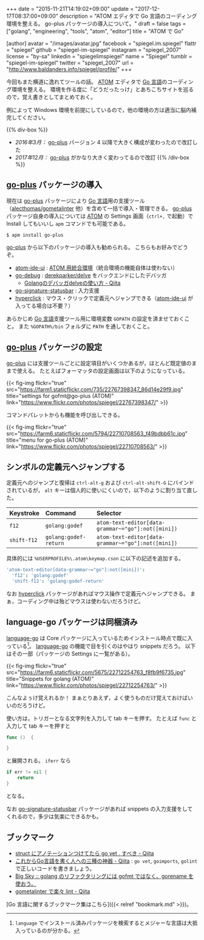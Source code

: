 +++
date = "2015-11-21T14:19:02+09:00"
update = "2017-12-17T08:37:00+09:00"
description = "ATOM エディタで Go 言語のコーディング環境を整える。 go-plus パッケージの導入について。"
draft = false
tags = ["golang", "engineering", "tools", "atom", "editor"]
title = "ATOM で Go"

[author]
  avatar = "/images/avatar.jpg"
  facebook = "spiegel.im.spiegel"
  flattr = "spiegel"
  github = "spiegel-im-spiegel"
  instagram = "spiegel_2007"
  license = "by-sa"
  linkedin = "spiegelimspiegel"
  name = "Spiegel"
  tumblr = "spiegel-im-spiegel"
  twitter = "spiegel_2007"
  url = "http://www.baldanders.info/spiegel/profile/"
+++

今回もまた横道に逸れてツールの話。
[ATOM] エディタで [Go 言語]のコーディング環境を整える。
環境を作る度に「どうだったっけ」とあちこちサイトを巡るので，覚え書きとしてまとめておく。

例によって Windows 環境を前提にしているので，他の環境の方は適当に脳内補完してください。

{{% div-box %}}
- *2016年3月：* [go-plus](https://atom.io/packages/go-plus) バージョン 4 以降で大きく構成が変わったので改訂した
- *2017年12月：* [go-plus](https://atom.io/packages/go-plus) がかなり大きく変わってるので改訂
{{% /div-box %}}

## [go-plus] パッケージの導入

現在は [go-plus] パッケージにより [Go 言語]用の支援ツール（[alecthomas/gometalinter] 他）を含めて一括で導入・管理できる。
[go-plus] パッケージ自身の導入については [ATOM] の Settings 画面（`ctrl+,` で起動）で Install してもいいし `apm` コマンドでも可能である。

```text
$ apm install go-plus
```

[go-plus] から以下のパッケージの導入も勧められる。
こちらもお好みでどうぞ。

- [atom-ide-ui] : [ATOM 用統合環境](https://ide.atom.io/ "Atom IDE")（統合環境の機能自体は使わない）
- [go-debug] : [derekparker/delve] をバックエンドにしたデバッガ
    - [Golangのデバッガdelveの使い方 - Qiita](https://qiita.com/minamijoyo/items/4da68467c1c5d94c8cd7)
- [go-signature-statusbar] : 入力支援
- [hyperclick] : マウス・クリックで定義元へジャンプできる（[atom-ide-ui] が入ってる場合は不要？）

あらかじめ [Go 言語]支援ツール用に環境変数 `GOPATH` の設定を済ませておくこと。
また `%GOPATH%/bin` フォルダに `PATH` を通しておくこと。

## [go-plus] パッケージの設定

[go-plus] には支援ツールごとに設定項目がいくつかあるが，ほとんど既定値のままで使える。
たとえばフォーマッタの設定画面は以下のようになっている。

{{< fig-img flickr="true" src="https://farm1.staticflickr.com/735/22767398347_86d14e29f9.jpg" title="settings for gofmt@go-plus (ATOM)" link="https://www.flickr.com/photos/spiegel/22767398347/" >}}

コマンドパレットからも機能を呼び出しできる。

{{< fig-img flickr="true" src="https://farm6.staticflickr.com/5794/22710708563_f49bdbb61c.jpg" title="menu for go-plus (ATOM)" link="https://www.flickr.com/photos/spiegel/22710708563/" >}}

## シンボルの定義元へジャンプする

定義元へのジャンプと復帰は `ctrl-alt-g` および `ctrl-alt-shift-G` にバインドされているが， `alt` キーは個人的に使いにくいので，以下のように割り当て直した。

| Keystroke   | Command               | Selector                                           |
|:----------- |:--------------------- |:-------------------------------------------------- |
| `f12`       | `golang:godef`        | `atom-text-editor[data-grammar~="go"]:not([mini])` |
| `shift-f12` | `golang:godef-return` | `atom-text-editor[data-grammar~="go"]:not([mini])` |

具体的には `%USERPROFILE%\.atom\keymap.cson` に以下の記述を追加する。

```cson
'atom-text-editor[data-grammar~="go"]:not([mini])':
  'f12': 'golang:godef'
  'shift-f12': 'golang:godef-return'
```

なお [hyperclick] パッケージがあればマウス操作で定義元へジャンプできる。
まぁ，コーディング中は殆どマウスは使わないだろうけど。

## language-go パッケージは同梱済み

[language-go] は Core パッケージに入っているためインストール時点で既に入っている[^b]。
[language-go] の機能で目を引くのはやはり snippets だろう。
以下はその一部（パッケージの Settings に一覧がある）。

[^b]: `language` でインストール済みパッケージを検索するとメジャーな言語は大抵入っているのが分かる。

{{< fig-img flickr="true" src="https://farm6.staticflickr.com/5675/22712254763_f8fb9f6735.jpg" title="Snippets for golang (ATOM)" link="https://www.flickr.com/photos/spiegel/22712254763/" >}}

こんなよぅけ覚えれるか！ まぁとりあえず，よく使うものだけ覚えておけばいいのだろうけど。

使い方は，トリガーとなる文字列を入力して tab キーを押す。
たとえば `func` と入力して tab キーを押すと

```go
func ()  {

}
```

と展開される。
`iferr` なら

```go
if err != nil {
    return
}
```

となる。

なお [go-signature-statusbar] パッケージがあれば snippets の入力支援をしてくれるので，多少は気楽にできるかも。

## ブックマーク

- [struct にアノテーションつけてたら go vet . すべき - Qiita](http://qiita.com/amanoiverse/items/fcd25db64f341ad2471f)
- [これからGo言語を書く人への三種の神器 - Qiita](http://qiita.com/osamingo/items/d5ec42fb8587d857310a) : `go vet`, `goimports`, `golint` で正しいコードを書きましょう。
- [Big Sky :: golang のリファクタリングには gofmt ではなく、gorename を使おう。](http://mattn.kaoriya.net/software/lang/go/20150113141338.htm)
- [gometalinter で楽々 lint - Qiita](http://qiita.com/spiegel-im-spiegel/items/238f6f0ee27bdf1de2a0)

[Go 言語に関するブックマーク集はこちら]({{< relref "bookmark.md" >}})。

[Go 言語]: https://golang.org/ "The Go Programming Language"
[ATOM]: https://atom.io/ "Atom"
[go-debug]: https://atom.io/packages/go-debug
[go-signature-statusbar]: https://atom.io/packages/go-signature-statusbar
[go-plus]: https://atom.io/packages/go-plus "go-plus"
[hyperclick]: https://atom.io/packages/hyperclick
[atom-ide-ui]: https://atom.io/packages/atom-ide-ui
[language-go]: https://atom.io/packages/language-go "language-go"
[alecthomas/gometalinter]: https://github.com/alecthomas/gometalinter "GitHub - alecthomas/gometalinter: Concurrently run Go lint tools and normalise their output"
[derekparker/delve]: https://github.com/derekparker/delve "GitHub - derekparker/delve: Delve is a debugger for the Go programming language."

[golint]: https://github.com/golang/lint "golang/lint"
[vet]: https://golang.org/cmd/vet/ "vet - The Go Programming Language"
[gometalinter]: https://github.com/alecthomas/gometalinter "alecthomas/gometalinter: Concurrently run Go lint tools and normalise their output"
[goimport]: https://godoc.org/golang.org/x/tools/cmd/goimports "goimports - GoDoc"
[gofmt]: https://golang.org/cmd/gofmt/ "gofmt - The Go Programming Language"
[gorename]: https://godoc.org/golang.org/x/tools/cmd/gorename "gorename - GoDoc"
[gocode]: https://github.com/nsf/gocode "nsf/gocode"
[godef]: https://github.com/rogpeppe/godef "rogpeppe/godef"
[oracle]: https://godoc.org/golang.org/x/tools/cmd/oracle "oracle - GoDoc"
[gb]: http://getgb.io/ "gb - A project based build tool for Go"
[go-find-references]: https://atom.io/packages/go-find-references "go-find-references"

